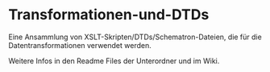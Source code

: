 # Transformationen-und-DTDs 

Eine Ansammlung von XSLT-Skripten/DTDs/Schematron-Dateien, die für die Datentransformationen verwendet werden.

Weitere Infos in den Readme Files der Unterordner und im Wiki.
